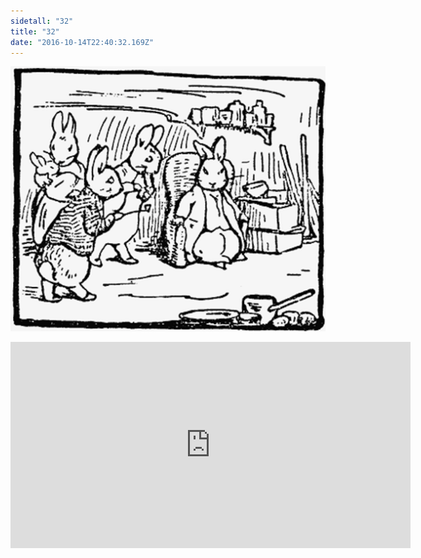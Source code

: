 ```yaml
---
sidetall: "32"
title: "32"
date: "2016-10-14T22:40:32.169Z"
---
```


![GliseGeir Grevling & Herr Havre Rev](./29.png)





<iframe src="https://docs.google.com/forms/d/e/1FAIpQLSdaU1qxlU76iRXUClnxtVycECOt0wqjnCQ8tT6mIzPJxbwDUg/viewform?embedded=true" width="640" height="330" frameborder="0" marginheight="0" marginwidth="0">Loading...</iframe>
